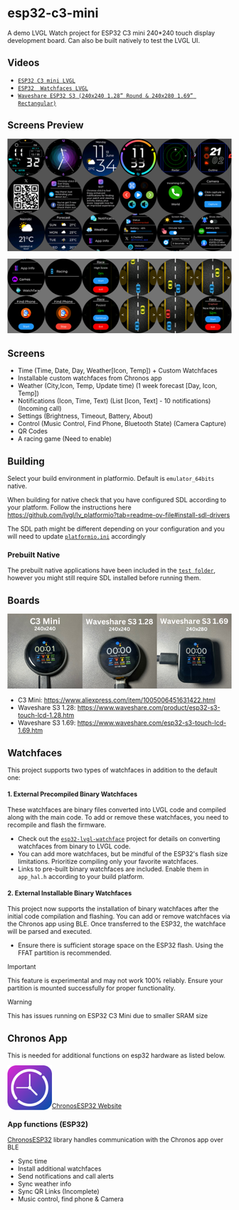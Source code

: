# esp32-c3-mini
A demo LVGL Watch project for ESP32 C3 mini 240*240 touch display development board. Can also be built natively to test the LVGL UI.

## Videos

- [`ESP32 C3 mini LVGL`](https://youtu.be/u96OkjxC0Ro)
- [`ESP32  Watchfaces LVGL`](https://youtu.be/lvRsTp9v6_k)
- [`Waveshare ESP32 S3 (240x240 1.28” Round & 240x280 1.69” Rectangular)`](https://youtu.be/WXER_NX7LWI)


## Screens Preview

![Preview](preview.png?raw=true "preview")

![Preview2](preview_2.png?raw=true "preview2")

## Screens
 - Time (Time, Date, Day, Weather[Icon, Temp]) + Custom Watchfaces
 - Installable custom watchfaces from Chronos app
 - Weather (City,Icon, Temp, Update time) (1 week forecast [Day, Icon, Temp])
 - Notifications (Icon, Time, Text) (List [Icon, Text] - 10 notifications) (Incoming call)
 - Settings (Brightness, Timeout, Battery, About)
 - Control (Music Control, Find Phone, Bluetooth State) (Camera Capture)
 - QR Codes
 - A racing game (Need to enable)

 ## Building

 Select your build environment in platformio. Default is `emulator_64bits` native.

 When building for native check that you have configured SDL according to your platform. Follow the instructions here
 https://github.com/lvgl/lv_platformio?tab=readme-ov-file#install-sdl-drivers

 The SDL path might be different depending on your configuration and you will need to update [`platformio.ini`](platformio.ini) accordingly

 ### Prebuilt Native

 The prebuilt native applications have been included in the [`test folder`](test/), however you might still require SDL installed before running them.


## Boards

![Boards](boards.png?raw=true "boards")

- C3 Mini: https://www.aliexpress.com/item/1005006451631422.html
- Waveshare S3 1.28: https://www.waveshare.com/product/esp32-s3-touch-lcd-1.28.htm
- Waveshare S3 1.69: https://www.waveshare.com/esp32-s3-touch-lcd-1.69.htm

 ## Watchfaces

This project supports two types of watchfaces in addition to the default one:

#### 1. External Precompiled Binary Watchfaces

These watchfaces are binary files converted into LVGL code and compiled along with the main code. To add or remove these watchfaces, you need to recompile and flash the firmware.

- Check out the [`esp32-lvgl-watchface`](https://github.com/fbiego/esp32-lvgl-watchface) project for details on converting watchfaces from binary to LVGL code.
- You can add more watchfaces, but be mindful of the ESP32's flash size limitations. Prioritize compiling only your favorite watchfaces.
- Links to pre-built binary watchfaces are included. Enable them in `app_hal.h` according to your build platform.

#### 2. External Installable Binary Watchfaces

This project now supports the installation of binary watchfaces after the initial code compilation and flashing. You can add or remove watchfaces via the Chronos app using BLE. Once transferred to the ESP32, the watchface will be parsed and executed.

- Ensure there is sufficient storage space on the ESP32 flash. Using the FFAT partition is recommended.

> [!IMPORTANT]
> This feature is experimental and may not work 100% reliably.
> Ensure your partition is mounted successfully for proper functionality.

> [!WARNING]  
> This has issues running on ESP32 C3 Mini due to smaller SRAM size


## Chronos App
This is needed for additional functions on esp32 hardware as listed below.

[<img src="chronos.png?raw=true" width=100 align=left>](https://chronos.ke/app?id=c3-mini)
<br><br><br><br>

[ChronosESP32 Website](https://chronos.ke/esp32)


### App functions (ESP32)
[ChronosESP32](https://github.com/fbiego/chronos-esp32) library handles communication with the Chronos app over BLE
- Sync time
- Install additional watchfaces
- Send notifications and call alerts
- Sync weather info
- Sync QR Links (Incomplete)
- Music control, find phone & Camera

